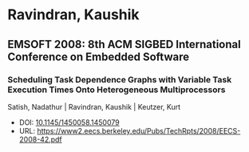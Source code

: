 # Ravindran, Kaushik

## EMSOFT 2008: 8th ACM SIGBED International Conference on Embedded Software

### Scheduling Task Dependence Graphs with Variable Task Execution Times Onto Heterogeneous Multiprocessors
Satish, Nadathur | Ravindran, Kaushik | Keutzer, Kurt
* DOI: [10.1145/1450058.1450079](https://doi.org/10.1145/1450058.1450079)
* URL: <https://www2.eecs.berkeley.edu/Pubs/TechRpts/2008/EECS-2008-42.pdf>

